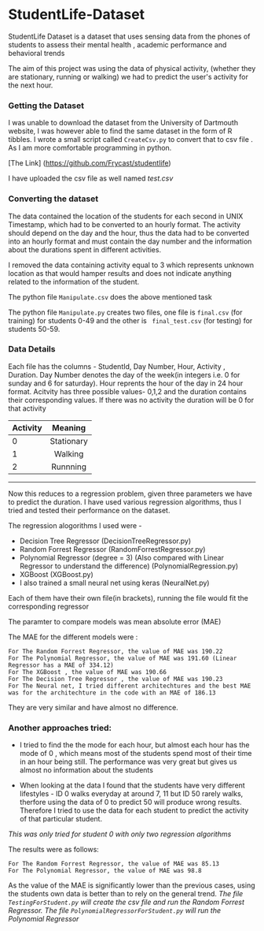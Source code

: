 # StudentLife-Dataset

StudentLife Dataset is a dataset that uses sensing data from the phones of students to assess their mental health , academic performance and behavioral trends

The aim of this project was using the data of physical activity, (whether they are stationary, running or walking) we had to predict the user's activity for the next hour. 

### Getting the Dataset

I was unable to download the dataset from the University of Dartmouth website, I was however able to find the same dataset in the form of R tibbles. I wrote a small script called `CreateCsv.py` to convert that to csv file . As I am more comfortable programming in python.

[The Link] (https://github.com/Frycast/studentlife)

I have uploaded the csv file as well named *test.csv*

### Converting the dataset

The data contained the location of the students for each second in UNIX Timestamp, which had to be converted to an hourly format. The activity should depend on the day and the hour, thus the data had to be converted into an hourly format and must contain the day number and the information about the durations spent in different activities.

I removed the data containing activity equal to 3 which represents unknown location as that would hamper results and does not indicate anything related to the information of the student.

The python file `Manipulate.csv` does the above mentioned task

The python file `Manipulate.py` creates two files, one file is `final.csv` (for training) for students 0-49 and the other is ` final_test.csv` (for testing) for students 50-59. 

### Data Details

Each file has the columns - StudentId, Day Number, Hour, Activity , Duration. Day Number denotes the day of the week(in integers i.e. 0 for sunday and 6 for saturday). Hour reprents the hour of the day in 24 hour format. 
Acitvity has three possible values- 0,1,2 and the duration contains their corresponding values. 
If there was no activity the duration will be 0 for that activity

| Activity      | Meaning       |
| ------------- |:-------------:| 
| 0     | Stationary | 
| 1      | Walking |   
| 2 | Runnning  |

---

Now this reduces to a regression problem, given three parameters we have to predict the duration. I have used various regression algorithms, thus I tried and tested their performance on the dataset.

The regression alogorithms I used were - 
* Decision Tree Regressor (DecisionTreeRegressor.py)
* Random Forrest Regressor (RandomForrestRegressor.py)
* Polynomial Regressor (degree = 3) (Also compared with Linear Regressor to understand the difference)
(PolynomialRegression.py)
* XGBoost (XGBoost.py)
* I also trained a small neural net using keras (NeuralNet.py)

Each of them have their own file(in brackets), running the file would fit the corresponding regressor

The paramter to compare models was mean absolute error (MAE)

The MAE for the different models were :
`````
For The Random Forrest Regressor, the value of MAE was 190.22
For The Polynomial Regressor, the value of MAE was 191.60 (Linear Regressor has a MAE of 334.12)
For The XGBoost , the value of MAE was 190.66
For The Decision Tree Regressor , the value of MAE was 190.23
For The Neural net, I tried different architechtures and the best MAE was for the architechture in the code with an MAE of 186.13
`````
They are very similar and have almost no difference.

### Another approaches tried:

* I tried to find the the mode for each hour, but almost each hour has the mode of 0 , which means most of the students spend most of their time in an hour being still. The performance was very great but gives us almost no information about the students

* When looking at the data I found that the students have very different lifestyles - ID 0 walks everyday at around 7, 11 but ID 50 rarely walks, therfore using the data of 0 to predict 50 will produce wrong results. Therefore I tried to use the data for each student to predict the activity of that particular student.

*This was only tried for student 0 with only two regression algorithms*

The results were as follows:
```
For The Random Forrest Regressor, the value of MAE was 85.13 
For The Polynomial Regressor, the value of MAE was 98.8
```
As the value of the MAE is significantly lower than the previous cases, using the students own data is better than to rely on the general trend. 
*The file `TestingForStudent.py` will create the csv file and run the Random Forrest Regressor. The file `PolynomialRegressorForStudent.py` will run the Polynomial Regressor*
